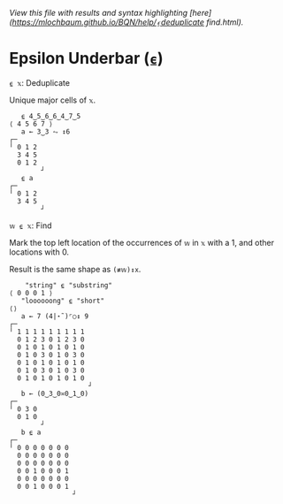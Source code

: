 *View this file with results and syntax highlighting [here](https://mlochbaum.github.io/BQN/help/⍷deduplicate find.html).*

# Epsilon Underbar (`⍷`)

`⍷ 𝕩`: Deduplicate

Unique major cells of `𝕩`.

       ⍷ 4‿5‿6‿6‿4‿7‿5
    ⟨ 4 5 6 7 ⟩
       a ← 3‿3 ⥊ ↕6
    ┌─       
    ╵ 0 1 2  
      3 4 5  
      0 1 2  
            ┘
       ⍷ a
    ┌─       
    ╵ 0 1 2  
      3 4 5  
            ┘


`𝕨 ⍷ 𝕩`: Find

Mark the top left location of the occurrences of `𝕨` in `𝕩` with a 1, and other locations with 0.

Result is the same shape as `(≢𝕨)↕x`.

        "string" ⍷ "substring"
    ⟨ 0 0 0 1 ⟩
       "loooooong" ⍷ "short"
    ⟨⟩
       a ← 7 (4|⋆˜)⌜○↕ 9
    ┌─                   
    ╵ 1 1 1 1 1 1 1 1 1  
      0 1 2 3 0 1 2 3 0  
      0 1 0 1 0 1 0 1 0  
      0 1 0 3 0 1 0 3 0  
      0 1 0 1 0 1 0 1 0  
      0 1 0 3 0 1 0 3 0  
      0 1 0 1 0 1 0 1 0  
                        ┘
       b ← (0‿3‿0≍0‿1‿0)
    ┌─       
    ╵ 0 3 0  
      0 1 0  
            ┘
       b ⍷ a
    ┌─               
    ╵ 0 0 0 0 0 0 0  
      0 0 0 0 0 0 0  
      0 0 0 0 0 0 0  
      0 0 1 0 0 0 1  
      0 0 0 0 0 0 0  
      0 0 1 0 0 0 1  
                    ┘

